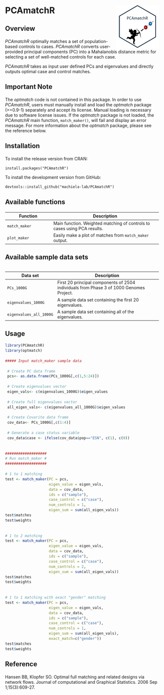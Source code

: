 
# PCAmatchR <img src="man/figures/hexsticker.png" width="140" align="right" />

<!-- badges: start -->
<!-- badges: end -->

<h2 id="overview">

Overview

</h2>

*PCAmatchR* optimally matches a set of population-based controls to cases. *PCAmatchR* converts user-provided principal components (PC) into a Mahalanobis distance metric for selecting a set of well-matched controls for each case.

*PCAmatchR* takes as input user defined PCs and eigenvalues and directly outputs optimal case and control matches.


<h2 id="important">

Important Note

</h2>

The *optmatch* code is not contained in this package.  In order to use *PCAmatchR*, users must manually install and load the *optmatch* package (>=0.9-1) separately and accept its license.  Manual loading is necessary due to software license issues.  If the *optmatch* package is not loaded, the *PCAmatchR* main function, `match_maker()`, will fail and display an error message.  For more information about the *optmatch* package, please see the reference below.

<h2 id="install">

Installation

</h2>

To install the release version from CRAN:

    install.packages("PCAmatchR")

To install the development version from GitHub:

    devtools::install_github("machiela-lab/PCAmatchR")

<h2 id="available-functions">

Available functions

</h2>

<table>
<colgroup>
<col width="30%" />
<col width="70%" />
</colgroup>
<thead>
<tr class="header">
<th>Function</th>
<th>Description</th>
</tr>
</thead>
<tbody>
<td><code>match_maker</code></td>
<td>Main function. Weighted matching of controls to cases using PCA results.</td>
</tr>
<td><code>plot_maker</code></td>
<td>Easily make a plot of matches from <code>match_maker</code> output.</td>
</tr>
</tbody>
<table>

<h2 id="available-datasets">

Available sample data sets

</h2>

<table>
<colgroup>
<col width="30%" />
<col width="70%" />
</colgroup>
<thead>
<tr class="header">
<th>Data set</th>
<th>Description</th>
</tr>
</thead>
<tbody>
<tr class="odd">
<td><code>PCs_1000G</code></td>
<td>First 20 principal components of 2504 individuals from Phase 3 of 1000 Genomes Project.</td>
</tr>
<tr class="odd">
<td><code>eigenvalues_1000G</code></td>
<td>A sample data set containing the first 20 eigenvalues.</td>
</tr>
<tr class="odd">
<td><code>eigenvalues_all_1000G</code></td>
<td>A sample data set containing all of the eigenvalues.</td>
</tr>
</tbody>
<table>

## Usage
``` r
library(PCAmatchR)
library(optmatch)

##### Input match_maker sample data

 # Create PC data frame
 pcs<- as.data.frame(PCs_1000G[,c(1,5:24)])

 # Create eigenvalues vector
 eigen_vals<- c(eigenvalues_1000G)$eigen_values
 
 # Create full eigenvalues vector
 all_eigen_vals<- c(eigenvalues_all_1000G)$eigen_values

 # Create Covarite data frame
 cov_data<- PCs_1000G[,c(1:4)]

 # Generate a case status variable
 cov_data$case <- ifelse(cov_data$pop=="ESN", c(1), c(0))


###################
# Run match_maker #
###################

# 1 to 1 matching
test <- match_maker(PC = pcs,
                    eigen_value = eigen_vals,
                    data = cov_data,
                    ids = c("sample"),
                    case_control = c("case"),
                    num_controls = 1,
                    eigen_sum = sum(all_eigen_vals))
test$matches
test$weights


# 1 to 2 matching
test <- match_maker(PC = pcs,
                    eigen_value = eigen_vals,
                    data = cov_data,
                    ids = c("sample"),
                    case_control = c("case"),
                    num_controls = 2,
                    eigen_sum = sum(all_eigen_vals))
test$matches
test$weights


# 1 to 1 matching with exact "gender" matching
test <- match_maker(PC = pcs,
                    eigen_value = eigen_vals,
                    data = cov_data,
                    ids = c("sample"),
                    case_control = c("case"),
                    num_controls = 1,
                    eigen_sum = sum(all_eigen_vals),
                    exact_match=c("gender"))
test$matches
test$weights

```

<h2 id="reference">

Reference

</h2>

Hansen BB, Klopfer SO. Optimal full matching and related designs via network flows. Journal of computational and Graphical Statistics. 2006 Sep 1;15(3):609-27.

